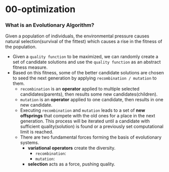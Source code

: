 # 00-optimization

### What is an Evolutionary Algorithm? 
Given a population of individuals, the environmental pressure causes natural selection(survival of the fittest) which causes a rise in the fitness of the population.
 - Given a `quality function` to be maximized, we can randomly create a set of candidate solutions and use the `quality function` as an abstract fitness measure. 
 - Based on this fitness, some of the better candidate solutions are chosen to seed the next generation by applying `recombination / mutation` to them.
   - `recombination` is an **operator** applied to multiple selected candidates(parents), then results some new candidates(children).
   - `mutation` is an **operator** applied to one candidate, then results in one new candidate. 
   - Executing `recombination` and `mutation` leads to a set of **new offsprings** that compete with the old ones for a place in the next generation. This process will be iterated until a candidate with sufficient quality(solution) is found or a previously set computational limit is reached. 
   - There are two fundamental forces forming the basis of evolutionary systems. 
     - **variational operators** create the diversity. 
       - `recombination`:
       - `mutation`:
     - **selection** acts as a force, pushing quality.  



































